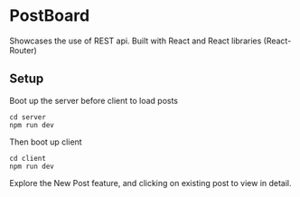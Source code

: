 # PostBoard
Showcases the use of REST api.
Built with React and React libraries (React-Router)
## Setup

Boot up the server before client to load posts

```
cd server
npm run dev
```
Then boot up client
```
cd client
npm run dev
```

Explore the New Post feature, and clicking on existing post to view in detail.